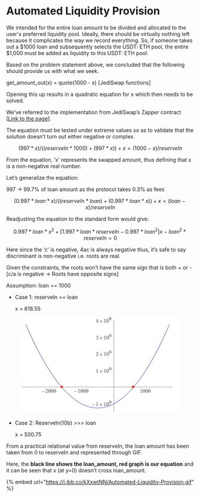 # Automated Liquidity Provision

We intended for the entire loan amount to be divided and allocated to the user's preferred liquidity pool. Ideally, there should be virtually nothing left because it complicates the way we record everything. So, if someone takes out a $1000 loan and subsequently selects the USDT: ETH pool, the entire $1,000 must be added as liquidity to this USDT: ETH pool.

Based on the problem statement above, we concluded that the following should provide us with what we seek.

get\_amount\_out(x) = quote(1000 - x) \[JediSwap functions]

Opening this up results in a quadratic equation for x which then needs to be solved.

We’ve referred to the implementation from JediSwap’s Zapper contract \[[Link to the page](https://github.com/mesh-finance/zapper-starknet/blob/initial_poc/contracts/Zapper.cairo)].



The equation must be tested under extreme values so as to validate that the solution doesn’t turn out either negative or complex.

$$(997*x) / ((reserveIn * 1000) + (997 * x)) + x = (1000-x)/reserveIn$$

From the equation, ‘x’ represents the swapped amount, thus defining that x is a non-negative real number.



Let’s generalize the equation:

997 → 99.7% of loan amount as the protocol takes 0.3% as fees

$$(0.997*loan*x) / ((reserveIn * loan) + (0.997*loan * x)) + x = (loan - x)/reserveIn$$



Readjusting the equation to the standard form would give:

$$0.997*loan*x^2 + [1.997*loan*reserveIn-0.997*loan^2]x - loan^2*reserveIn = 0$$

Here since the ‘c’ is negative, 4ac is always negative thus, it’s safe to say discriminant is non-negative i.e. roots are real.

Given the constraints, the roots won’t have the same sign that is both + or - \[c/a is negative → Roots have opposite signs]

Assumption: loan == 1000



*   Case 1: reserveIn == loan

    x = 618.55

<figure><img src=".gitbook/assets/image (4).png" alt=""><figcaption></figcaption></figure>



*   Case 2: ReserveIn(10b) >>> loan

    x = 500.75



From a practical relational value from reserveIn, the loan amount has been taken from 0 to reserveIn and represented through GIF.

Here, the **black line shows the loan\_amount, red graph is our equation** and it can be seen that x (at y=0) doesn’t cross loan\_amount.

{% embed url="https://i.ibb.co/kXxwtNN/Automated-Liquidity-Provision.gif" %}

